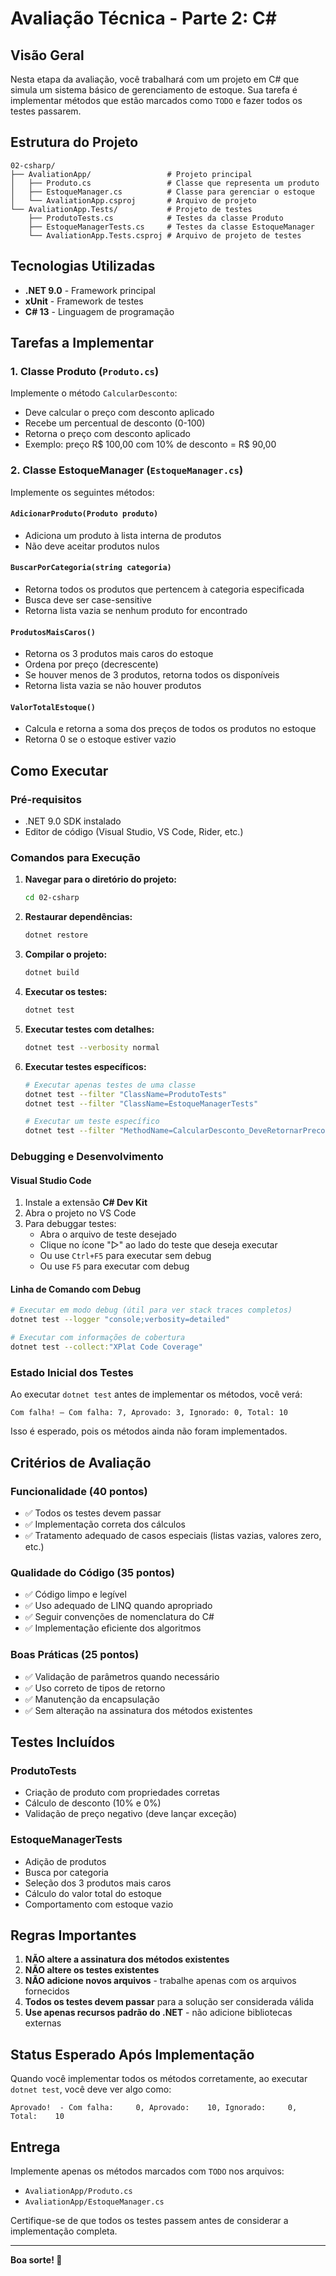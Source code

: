 # Avaliação Técnica - Parte 2: C#

## Visão Geral
Nesta etapa da avaliação, você trabalhará com um projeto em C# que simula um sistema básico de gerenciamento de estoque. Sua tarefa é implementar métodos que estão marcados como `TODO` e fazer todos os testes passarem.

## Estrutura do Projeto
```
02-csharp/
├── AvaliationApp/                 # Projeto principal
│   ├── Produto.cs                 # Classe que representa um produto
│   ├── EstoqueManager.cs          # Classe para gerenciar o estoque
│   └── AvaliationApp.csproj       # Arquivo de projeto
└── AvaliationApp.Tests/           # Projeto de testes
    ├── ProdutoTests.cs            # Testes da classe Produto
    ├── EstoqueManagerTests.cs     # Testes da classe EstoqueManager
    └── AvaliationApp.Tests.csproj # Arquivo de projeto de testes
```

## Tecnologias Utilizadas
- **.NET 9.0** - Framework principal
- **xUnit** - Framework de testes
- **C# 13** - Linguagem de programação

## Tarefas a Implementar

### 1. Classe Produto (`Produto.cs`)
Implemente o método `CalcularDesconto`:
- Deve calcular o preço com desconto aplicado
- Recebe um percentual de desconto (0-100)
- Retorna o preço com desconto aplicado
- Exemplo: preço R$ 100,00 com 10% de desconto = R$ 90,00

### 2. Classe EstoqueManager (`EstoqueManager.cs`)
Implemente os seguintes métodos:

#### `AdicionarProduto(Produto produto)`
- Adiciona um produto à lista interna de produtos
- Não deve aceitar produtos nulos

#### `BuscarPorCategoria(string categoria)`
- Retorna todos os produtos que pertencem à categoria especificada
- Busca deve ser case-sensitive
- Retorna lista vazia se nenhum produto for encontrado

#### `ProdutosMaisCaros()`
- Retorna os 3 produtos mais caros do estoque
- Ordena por preço (decrescente)
- Se houver menos de 3 produtos, retorna todos os disponíveis
- Retorna lista vazia se não houver produtos

#### `ValorTotalEstoque()`
- Calcula e retorna a soma dos preços de todos os produtos no estoque
- Retorna 0 se o estoque estiver vazio

## Como Executar

### Pré-requisitos
- .NET 9.0 SDK instalado
- Editor de código (Visual Studio, VS Code, Rider, etc.)

### Comandos para Execução

1. **Navegar para o diretório do projeto:**
   ```bash
   cd 02-csharp
   ```

2. **Restaurar dependências:**
   ```bash
   dotnet restore
   ```

3. **Compilar o projeto:**
   ```bash
   dotnet build
   ```

4. **Executar os testes:**
   ```bash
   dotnet test
   ```

5. **Executar testes com detalhes:**
   ```bash
   dotnet test --verbosity normal
   ```

6. **Executar testes específicos:**
   ```bash
   # Executar apenas testes de uma classe
   dotnet test --filter "ClassName=ProdutoTests"
   dotnet test --filter "ClassName=EstoqueManagerTests"

   # Executar um teste específico
   dotnet test --filter "MethodName=CalcularDesconto_DeveRetornarPrecoComDesconto"
   ```

### Debugging e Desenvolvimento

#### Visual Studio Code
1. Instale a extensão **C# Dev Kit**
2. Abra o projeto no VS Code
3. Para debuggar testes:
   - Abra o arquivo de teste desejado
   - Clique no ícone "▷" ao lado do teste que deseja executar
   - Ou use `Ctrl+F5` para executar sem debug
   - Ou use `F5` para executar com debug


#### Linha de Comando com Debug
```bash
# Executar em modo debug (útil para ver stack traces completos)
dotnet test --logger "console;verbosity=detailed"

# Executar com informações de cobertura
dotnet test --collect:"XPlat Code Coverage"
```

### Estado Inicial dos Testes
Ao executar `dotnet test` antes de implementar os métodos, você verá:
```
Com falha! – Com falha: 7, Aprovado: 3, Ignorado: 0, Total: 10
```

Isso é esperado, pois os métodos ainda não foram implementados.

## Critérios de Avaliação

### Funcionalidade (40 pontos)
- ✅ Todos os testes devem passar
- ✅ Implementação correta dos cálculos
- ✅ Tratamento adequado de casos especiais (listas vazias, valores zero, etc.)

### Qualidade do Código (35 pontos)
- ✅ Código limpo e legível
- ✅ Uso adequado de LINQ quando apropriado
- ✅ Seguir convenções de nomenclatura do C#
- ✅ Implementação eficiente dos algoritmos

### Boas Práticas (25 pontos)
- ✅ Validação de parâmetros quando necessário
- ✅ Uso correto de tipos de retorno
- ✅ Manutenção da encapsulação
- ✅ Sem alteração na assinatura dos métodos existentes

## Testes Incluídos

### ProdutoTests
- Criação de produto com propriedades corretas
- Cálculo de desconto (10% e 0%)
- Validação de preço negativo (deve lançar exceção)

### EstoqueManagerTests
- Adição de produtos
- Busca por categoria
- Seleção dos 3 produtos mais caros
- Cálculo do valor total do estoque
- Comportamento com estoque vazio

## Regras Importantes

1. **NÃO altere a assinatura dos métodos existentes**
2. **NÃO altere os testes existentes**
3. **NÃO adicione novos arquivos** - trabalhe apenas com os arquivos fornecidos
4. **Todos os testes devem passar** para a solução ser considerada válida
5. **Use apenas recursos padrão do .NET** - não adicione bibliotecas externas


## Status Esperado Após Implementação
Quando você implementar todos os métodos corretamente, ao executar `dotnet test`, você deve ver algo como:

```
Aprovado!  - Com falha:     0, Aprovado:    10, Ignorado:     0, Total:    10
```

## Entrega
Implemente apenas os métodos marcados com `TODO` nos arquivos:
- `AvaliationApp/Produto.cs`
- `AvaliationApp/EstoqueManager.cs`

Certifique-se de que todos os testes passem antes de considerar a implementação completa.

---

**Boa sorte! 🚀**